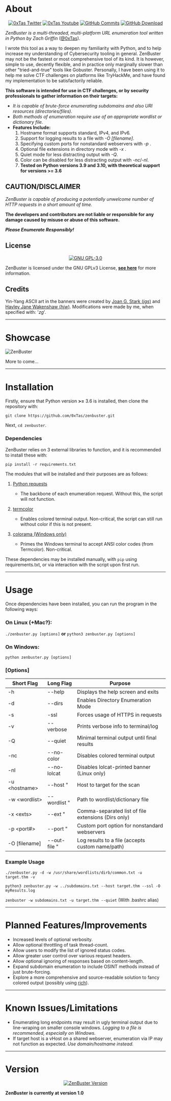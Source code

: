 # About
<p align="center">
    <a href="https://twitter.com/0xTas/">
        <img alt="0xTas Twitter" src="https://img.shields.io/twitter/follow/0xTas?color=52E29A&label=%400xTas&logo=Twitter&style=flat-square"></a>
    <a href="https://www.youtube.com/tasmainia300films">
        <img alt="0xTas Youtube" src="https://img.shields.io/youtube/channel/subscribers/UChYfKpUc7POZvknfqfNDdJw?color=FF5CB2&label=Subscribers&logo=Youtube&logoColor=3EC2FB&style=flat-square"></a>
    <a href="https://github.com/0xTas/zenbuster/commits/master">
        <img alt="GitHub Commits" src="https://img.shields.io/github/last-commit/0xTas/zenbuster?color=%2352E29A&label=Last%20Commit&logo=Github&logoColor=%2352E29A&style=flat-square"></a>
    <a href="https://github.com/0xTas/zenbuster/archive/refs/heads/master.zip">
        <img alt="GitHub Download" src="https://img.shields.io/github/repo-size/0xTas/zenbuster?color=3EC2FB&label=Download%20Repo&logo=Github&logoColor=FF89F1&style=flat-square"></a>
</p>

*ZenBuster is a multi-threaded, multi-platform URL enumeration tool written in Python by Zach Griffin* ([@0xTas](https://twitter.com/0xTas)).

I wrote this tool as a way to deepen my familiarity with Python, and to help increase my understanding of Cybersecurity tooling in general.
ZenBuster may not be the fastest or most comprehensive tool of its kind. It is however, simple to use, decently flexible, and in practice only marginally slower than other "tried-and-true" tools like Gobuster.
Personally, I have been using it to help me solve CTF challenges on platforms like TryHackMe, and have found my implementation to be satisfactorily reliable.

**This software is intended for use in CTF challenges, or by security professionals to gather information on their targets:**

- *It is capable of brute-force enumerating subdomains and also URI resources (directories/files).*
- *Both methods of enumeration require use of an appropriate wordlist or dictionary file.*
- **Features Include:**
    1. Hostname format supports standard, IPv4, and IPv6.
    2. Support for logging results to a file with *-O [filename]*.
    3. Specifying custom ports for nonstandard webservers with *-p <port>*.
    4. Optional file extensions in directory mode with *-x <extensions>*.
    5. Quiet mode for less distracting output with *-Q*.
    6. Color can be disabled for less distracting output with *-nc*/*-nl*.
    7. **Tested on Python versions 3.9 and 3.10, with theoretical support for versions >= 3.6**


## CAUTION/DISCLAIMER

*ZenBuster is capable of producing a potentially unwelcome number of HTTP requests in a short amount of time.*

**The developers and contributors are not liable or responsible for any damage caused by misuse or abuse of this software.**

***Please Enumerate Responsibly!***


## License
<p align="center">
    <a href="https://github.com/0xTas/zenbuster/blob/master/LICENSE">
        <img alt="GNU GPL-3.0" src="https://img.shields.io/github/license/0xTas/zenbuster?color=%2352E2E0&label=License&logo=GNU&logoColor=%23FFFFFF&style=flat-square"></a>
</p>

ZenBuster is licensed under the GNU GPLv3 License, [**see here**](https://github.com/0xTas/zenbuster/blob/master/LICENSE) for more information.


## Credits

Yin-Yang ASCII art in the banners were created by [Joan G. Stark (*jgs*)](http://www.asciiworld.com/+-joan_stark_jgs-+.html) and [Hayley Jane Wakenshaw (*hjw*)](http://www.asciiworld.com/+-hayley_jane_wakenshaw_hjw-+.html).
Modifications were made by me, when specified with: '*zg*'.

---

# Showcase

![ZenBuster](https://i.imgur.com/tJgNB0S.png "ZenBuster Help Page")

More to come...

---

# Installation

Firstly, ensure that Python version **>=** 3.6 is installed, then clone the repository with:

`git clone https://github.com/0xTas/zenbuster.git`

Next, `cd zenbuster`.

### Dependencies

ZenBuster relies on 3 external libraries to function, and it is recommended to install these with:

`pip install -r requirements.txt`

The modules that will be installed and their purposes are as follows:

1. [Python requests](https://pypi.org/project/requests/) 
    - The backbone of each enumeration request. Without this, the script will not function.

2. [termcolor](https://pypi.org/project/termcolor/) 
    - Enables colored terminal output. Non-critical, the script can still run without color if this is not present.

3. [colorama (Windows only)](https://pypi.org/project/colorama/) 
    - Primes the Windows terminal to accept ANSI color codes (from Termcolor). Non-critical.

These dependencies may be installed manually, with `pip` using requirements.txt, or via interaction with the script upon first run.

---

# Usage

Once dependencies have been installed, you can run the program in the following ways:

### On Linux (+Mac?):

`./zenbuster.py [options]` **or** `python3 zenbuster.py [options]`

### On Windows:

`python zenbuster.py [options]`

### [Options]

Short Flag    |Long Flag    |Purpose
--------------|-------------|-------------
-h            |--help       |Displays the help screen and exits
-d            |--dirs       |Enables Directory Enumeration Mode
-s            |-ssl         |Forces usage of HTTPS in requests
-v            |--verbose    |Prints verbose info to terminal/log
-Q            |--quiet      |Minimal terminal output until final results
-nc           |--no-color   |Disables colored terminal output
-nl           |--no-lolcat  |Disables lolcat-printed banner (Linux only)
-u \<hostname\> |--host "     |Host to target for the scan
-w \<wordlist\> |--wordlist " |Path to wordlist/dictionary file
-x \<exts\>     |--ext "      |Comma-separated list of file extensions (Dirs only)
-p <port#>    |--port "     |Custom port option for nonstandard webservers
-O [filename] |--out-file " |Log results to a file (accepts custom name/path)

### Example Usage

`./zenbuster.py -d -w /usr/share/wordlists/dirb/common.txt -u target.thm -v`

`python3 zenbuster.py -w ../subdomains.txt --host target.thm --ssl -O myResults.log`

`zenbuster -w subdomains.txt -u target.thm --quiet` (With .bashrc alias)

---

# Planned Features/Improvements

- Increased levels of optional verbosity.
- Allow optional throttling of task thread-count.
- Allow users to modify the list of ignored status codes.
- Allow greater user control over various request headers.
- Allow optional ignoring of responses based on content-length.
- Expand subdomain enumeration to include OSINT methods instead of just brute-forcing.
- Explore a more comprehensive and source-readable solution to fancy colored output (possibly using [rich](https://pypi.org/project/rich/)).

---

# Known Issues/Limitations

- Enumerating long endpoints may result in ugly terminal output due to line-wraping on smaller console windows. *Logging to a file is recommended, especially on Windows.*
- If target host is a vHost on a shared webserver, enumeration via IP may not function as expected. *Use domain/hostname instead.*

---

# Version
<p align="center">
    <a href="https://github.com/0xtas/zenbuster">
        <img alt="ZenBuster Version" src="https://img.shields.io/badge/Version-1.0-blue"></a>
</p>

**ZenBuster is currently at version 1.0**